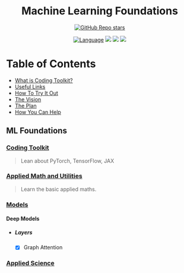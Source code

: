<h1 align="center">
    <span>Machine Learning Foundations</span>
</h1>

<div align="center">

<a href="https://github.com/akashsonowal/ml-foundations/stargazers">![GitHub Repo stars](https://img.shields.io/github/stars/akashsonowal/ml-foundations?style=social)</a>

[![Language](https://img.shields.io/badge/python-3.8-blue.svg)](https://www.python.org)
![](https://img.shields.io/github/issues/akashsonowal/ml-with-akash?style=plastic)
![](https://img.shields.io/github/forks/akashsonowal/ml-with-akash)
![](https://img.shields.io/github/license/akashsonowal/ml-with-akash)
    
</div>

# Table of Contents

- [What is Coding Toolkit?](#what-is-open-assistant)
- [Useful Links](#useful-links)
- [How To Try It Out](#how-to-try-it-out)
- [The Vision](#the-vision)
- [The Plan](#the-plan)
- [How You Can Help](#how-you-can-help)

## ML Foundations

### [Coding Toolkit](https://github.com/akashsonowal/ml-foundations/tree/main/ml_foundations/coding_toolkit)
> Lean about PyTorch, TensorFlow, JAX 


### [Applied Math and Utilities](https://github.com/akashsonowal/ml-foundations/tree/main/ml_foundations/applied_math_and_utils)
> Learn the basic applied maths.

### [Models](https://github.com/akashsonowal/ml-foundations/tree/main/ml_foundations/models)

#### Deep Models

- ##### Layers
  - [x] Graph Attention

### [Applied Science](https://github.com/akashsonowal/ml-foundations/tree/main/ml_foundations/applied_science)
